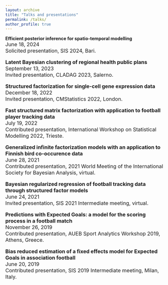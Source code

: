 ```yaml
---
layout: archive
title: "Talks and presentations"
permalink: /talks/
author_profile: true
---  
```


**Efficient posterior inference for spatio-temporal modelling** <br> <font size="3">June 18, 2024<br>
Solicited presentation, SIS 2024, Bari.

**Latent Bayesian clustering of regional health public plans** <br> <font size="3">September 13, 2023<br>
Invited presentation, CLADAG 2023, Salerno.

**Structured factorization for single-cell gene expression data** <br> <font size="3">December 18, 2022<br>
Invited presentation, CMStatistics 2022, London.

**Fast structured matrix factorization with application to football player tracking data** <br> <font size="3">July 19, 2022<br>
Contributed presentation, International Workshop on Statistical Modelling 2022, Trieste.

**Generalized infinite factorization models with an application to Finnish bird co-occurence data** <br> <font size="3">June 28, 2021<br>
Contributed presentation, 2021 World Meeting of the International Society for Bayesian Analysis, virtual.

**Bayesian regularized regression of football tracking data through structured factor models** <br> <font size="3">June 24, 2021<br>
Invited presentation, SIS 2021 Intermediate meeting, virtual. 
 
**Predictions with Expected Goals: a model for the scoring process in a football match** <br> <font size="3">November 26, 2019<br>
Contributed presentation, AUEB Sport Analytics Workshop 2019, Athens, Greece.

**Bias reduced estimation of a fixed effects model for Expected Goals in association football** <br> <font size="3">June 20, 2019<br>
Contributed presentation, SIS 2019 Intermediate meeting, Milan, Italy.

